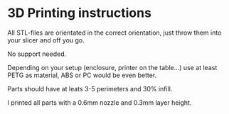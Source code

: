 # 3D Printing instructions
 
All STL-files are orientated in the correct orientation, just throw them into your slicer and off you go.

No support needed.

Depending on your setup (enclosure, printer on the table...) use at least PETG as material, ABS or PC would be even better.

Parts should have at leats 3-5 perimeters and 30% infill.

I printed all parts with a 0.6mm nozzle and 0.3mm layer height.
